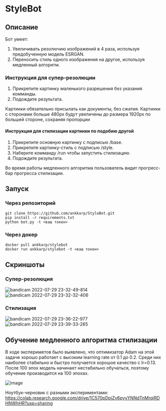 # StyleBot

## Описание

Бот умеет:
1. Увеличивать резолючию изображений в 4 раза, используя предобученную модель ESRGAN.
2. Переносить стиль одного изображения на другое, используя медленный алгоритм.

### Инструкция для супер-резолюции

1. Прикрепите картинку маленького разрешения без указания комманды.
2. Подождите результата.

Картинки обязательно присылать как документы, без сжатия. Картинки с сторонами больше 480px будут увеличены до размера 1920px по большей стороне, сохраняя пропорции

#### Инструкция для стилизации картинки по подобию другой

1. Прикрепите основную картинку с подписью /base.
2. Прикрепите картинку-стиль с подписью /style.
3. Наберите комманду /run чтобы запустить стилизацию.
4. Подождите результата.

Во время работы медленного алгоритма пользователь видит прогресс-бар прогресса стилизации.

## Запуск

### Через репозиторий

    git clone https://github.com/ankkarp/StyleBot.git
    pip install -r requirements.txt
    python bot.py -t <ваш токен>
    
### Через докер

    docker pull ankkarp/stylebot
    docker run ankkarp/stylebot -t <ваш токен>
   
## Скриншоты

### Cупер-резолюция

![bandicam 2022-07-29 23-32-49-814](https://user-images.githubusercontent.com/82397895/181839042-5f007cc8-3e6f-4734-a4c8-ab73fdc67799.png)
![bandicam 2022-07-29 23-32-32-406](https://user-images.githubusercontent.com/82397895/181839093-bf126f47-d08d-4adc-aaee-4871a09d7993.png)

### Стилизация

![bandicam 2022-07-29 23-36-22-977](https://user-images.githubusercontent.com/82397895/181839478-416f8227-ce4e-4969-9c90-7e96c4abec11.png)
![bandicam 2022-07-29 23-39-33-265](https://user-images.githubusercontent.com/82397895/181839929-4ddbd7fc-cf40-4213-95e7-36249ea537b5.png)

## Обучение медленного алгоритма стилизации

В ходе экспериметов было выявлено, что оптимизатор Adam на этой задаче хорошо работает с высоким learning rate от 0.1 до 0.2. Среди них наиболее стабильно и быстро получается хорошое качество с lr=0.13. После 100 эпох модель начинает нестабильно обучаться, поэтому обучение производится на 100 эпохах. 

![image](https://user-images.githubusercontent.com/82397895/181995534-49ffb9f0-59ce-4dc8-8989-e5de68ae1942.png)

Ноутбук-черновик с разными экспериментами: https://colab.research.google.com/drive/1C570pDpjZy6pyyYNNdTnMrqiRDHNWhHR?usp=sharing
